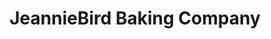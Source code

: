 ---
title: "JeannieBird Baking Company"
url: /westminster/jeanniebird-baking-company/
shop: Bäckerei
---